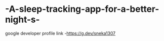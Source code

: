 # -A-sleep-tracking-app-for-a-better-night-s-

google developer profile link -https://g.dev/sneka1307
